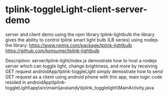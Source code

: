 # tplink-toggleLight-client-server-demo
server and client demo using the npm library tplink-lightbulb
the library gives the ability to control tplink smart light bulb (LB series) using nodejs
the library:
https://www.npmjs.com/package/tplink-lightbulb
https://github.com/konsumer/tplink-lightbulb

Description:
server/tplink-light/index.js demostrate how to host a nodejs server which can toggle light, change brightness, and more by receiving GET request
androidApp/tplink-toggleLight simply demostrate how to send GET request as a client using android phone with this app, main logic code resided in androidApp\tplink-toggleLight\app\src\main\java\andy\tplink_togglelight\MainActivity.java
